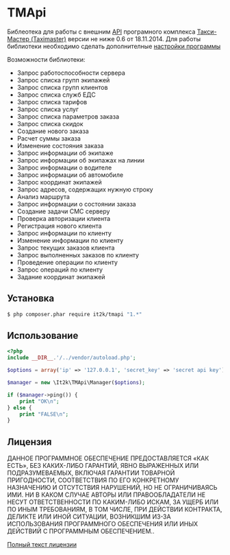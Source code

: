 TMApi
=====

Библеотека для работы с внешним [API](http://help.taximaster.ru/index.php/TM_API) програмного комплекса [Такси-Мастер (Taximaster)](http://www.taximaster.ru) версии не ниже 0.6 от 18.11.2014.
Для работы библиотеки необходимо сделать дополнителные [настройки программы](http://help.taximaster.ru/index.php/TM_API#.D0.92.D0.B5.D1.82.D0.BA.D0.B0_.C2.AB.D0.9E.D1.82.D0.BA.D1.80.D1.8B.D1.82.D0.BE.D0.B5_API.C2.BB)

Возможности библиотеки:

- Запрос работоспособности сервера
- Запрос списка групп экипажей
- Запрос списка групп клиентов
- Запрос списка служб ЕДС
- Запрос списка тарифов
- Запрос списка услуг
- Запрос списка параметров заказа
- Запрос списка скидок
- Создание нового заказа
- Расчет суммы заказа
- Изменение состояния заказа
- Запрос информации об экипаже
- Запрос информации об экипажах на линии
- Запрос информации о водителе
- Запрос информации об автомобиле
- Запрос координат экипажей
- Запрос адресов, содержащих нужную строку
- Анализ маршрута
- Запрос информации о состоянии заказа
- Создание задачи СМС серверу
- Проверка авторизации клиента
- Регистрация нового клиента
- Запрос информации по клиенту
- Изменение информации по клиенту
- Запрос текущих заказов клиента
- Запрос выполненных заказов по клиенту
- Проведение операции по клиенту
- Запрос операций по клиенту
- Задание координат экипажей

Установка
---------
``` bash
$ php composer.phar require it2k/tmapi "1.*"
```

Использование
-------------
```php
<?php
include __DIR__.'/../vendor/autoload.php';

$options = array('ip' => '127.0.0.1', 'secret_key' => 'secret api key');

$manager = new \It2k\TMApi\Manager($options);

if ($manager->ping()) {
    print "OK\n";
} else {
    print "FALSE\n";
}
```

Лицензия
--------
ДАННОЕ ПРОГРАММНОЕ ОБЕСПЕЧЕНИЕ ПРЕДОСТАВЛЯЕТСЯ «КАК ЕСТЬ», БЕЗ КАКИХ-ЛИБО ГАРАНТИЙ, ЯВНО ВЫРАЖЕННЫХ ИЛИ ПОДРАЗУМЕВАЕМЫХ, ВКЛЮЧАЯ ГАРАНТИИ ТОВАРНОЙ ПРИГОДНОСТИ, СООТВЕТСТВИЯ ПО ЕГО КОНКРЕТНОМУ НАЗНАЧЕНИЮ И ОТСУТСТВИЯ НАРУШЕНИЙ, НО НЕ ОГРАНИЧИВАЯСЬ ИМИ. НИ В КАКОМ СЛУЧАЕ АВТОРЫ ИЛИ ПРАВООБЛАДАТЕЛИ НЕ НЕСУТ ОТВЕТСТВЕННОСТИ ПО КАКИМ-ЛИБО ИСКАМ, ЗА УЩЕРБ ИЛИ ПО ИНЫМ ТРЕБОВАНИЯМ, В ТОМ ЧИСЛЕ, ПРИ ДЕЙСТВИИ КОНТРАКТА, ДЕЛИКТЕ ИЛИ ИНОЙ СИТУАЦИИ, ВОЗНИКШИМ ИЗ-ЗА ИСПОЛЬЗОВАНИЯ ПРОГРАММНОГО ОБЕСПЕЧЕНИЯ ИЛИ ИНЫХ ДЕЙСТВИЙ С ПРОГРАММНЫМ ОБЕСПЕЧЕНИЕМ..

[Полный текст лицензии](https://github.com/it2k/tmapi/blob/master/LICENSE)
